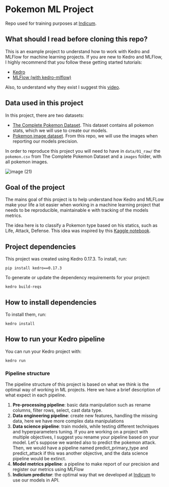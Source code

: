 # Pokemon ML Project

Repo used for training purposes at [Indicum](https://indicium.tech/).

## What should I read before cloning this repo?

This is an example project to understand how to work with Kedro and MLFlow for machine learning projects. If you are new to Kedro and MLFlow, I highly recommend that you follow these getting started tutorials:

 * [Kedro](https://kedro.readthedocs.io/en/stable/02_get_started/01_prerequisites.html)
 * [MLFlow (with kedro-mlflow)](https://kedro-mlflow.readthedocs.io/en/stable/source/03_getting_started/index.html)

Also, to understand why they exist I suggest this [video](https://www.youtube.com/watch?v=ZPxuohy5SoU&ab_channel=PyData). 

## Data used in this project

In this project, there are two datasets:

 * [The Complete Pokemon Dataset](https://www.kaggle.com/rounakbanik/pokemon). This dataset contains all pokemon stats, which we will use to create our models.
 * [Pokemon image dataset](https://www.kaggle.com/vishalsubbiah/pokemon-images-and-types). From this repo, we will use the images when reporting our models precision.

In order to reproduce this project you will need to have in `data/01_raw/` the `pokemon.csv` from The Complete Pokemon Dataset and a `images` folder, with all pokemon images.

![image (21)](https://user-images.githubusercontent.com/62858527/118688408-6a5b7980-b7dc-11eb-8711-5bfda585b7ff.png)

## Goal of the project

The mains goal of this project is to help understand how Kedro and MLFLow make your life a lot easier when working in a machine learning project that needs to be reproducible, maintainable e with tracking of the models metrics.

The idea here is to classify a Pokemon type based on his statics, such as Life, Attack, Defense. This idea was inspired by this [Kaggle notebook](https://www.kaggle.com/ericazhou/pokemon-type-classification).

## Project dependencies

This project was created using Kedro 0.17.3. To install, run:

```
pip install kedro==0.17.3
```

To generate or update the dependency requirements for your project:

```
kedro build-reqs
```

## How to install dependencies

To install them, run:

```
kedro install
```

## How to run your Kedro pipeline

You can run your Kedro project with:

```
kedro run
```
### Pipeline structure

The pipeline structure of this project is based on what we think is the optimal way of working in ML projects. Here we have a brief description of what expect in each pipeline.

  1) **Pre-processing pipeline**: basic data manipulation such as rename columns, filter rows, select, cast data type.
  2) **Data engineering pipeline**: create new features, handling the missing data, here we have more complex data manipulations
  3) **Data science pipeline**: train models, while testing different techniques and hyperparameters tuning. If you are working on a project with multiple objectives, I suggest you rename your pipeline based on your model. Let's suppose we wanted also to predict the pokemon attack. Then, we would have a pipeline named predict_primary_type and predict_attack if this was another objective, and the data science pipeline would be extinct.
  4) **Model metrics pipeline**: a pipeline to make report of our precision and register our metrics using MLFlow
  5) **Indicium predictor**: the optimal way that we developed at [Indicum](https://indicium.tech/) to use our models in API.


